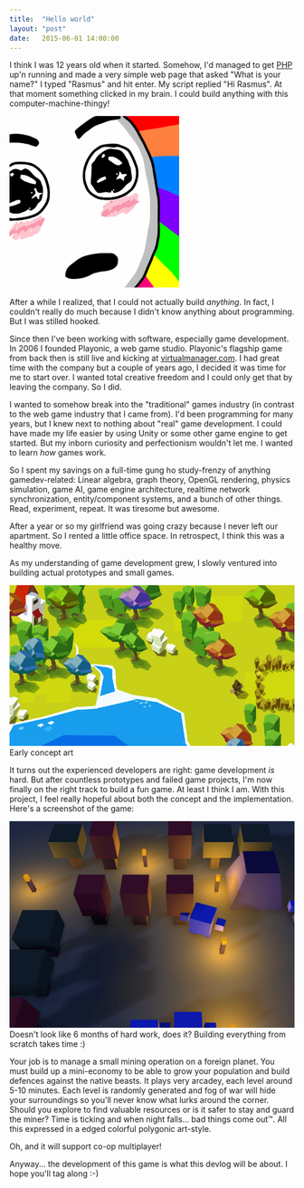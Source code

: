 ```yaml
---
title:  "Hello world"
layout: "post"
date:   2015-06-01 14:00:00
---
```

I think I was 12 years old when it started. Somehow, I'd managed to get <a href="http://php.net">PHP</a> up'n running and made a very simple web page that asked "What is your name?" I typed "Rasmus" and hit enter. My script replied "Hi Rasmus". At that moment something clicked in my brain. I could build anything with this computer-machine-thingy!

<img src="/assets/images/rainbow.jpg" style="width: 300px">

After a while I realized, that I could not actually build *anything*. In fact, I couldn't really do much because I didn't know anything about programming. But I was stilled hooked.

Since then I've been working with software, especially game development. In 2006 I founded Playonic, a web game studio. Playonic's flagship game from back then is still live and kicking at [virtualmanager.com](http://www.virtualmanager.com/). I had great time with the company but a couple of years ago, I decided it was time for me to start over. I wanted total creative freedom and I could only get that by leaving the company. So I did.

I wanted to somehow break into the "traditional" games industry (in contrast to the web game industry that I came from). I'd been programming for many years, but I knew next to nothing about "real" game development. I could have made my life easier by using Unity or some other game engine to get started. But my inborn curiosity and perfectionism wouldn't let me. I wanted to learn *how* games work.

So I spent my savings on a full-time gung ho study-frenzy of anything gamedev-related: Linear algebra, graph theory, OpenGL rendering, physics simulation, game AI, game engine architecture, realtime network synchronization, entity/component systems, and a bunch of other things. Read, experiment, repeat. It was tiresome but awesome.

After a year or so my girlfriend was going crazy because I never left our apartment. So I rented a little office space. In retrospect, I think this was a healthy move.

As my understanding of game development grew, I slowly ventured into building actual prototypes and small games.

<p class="photo">
  <img src="/assets/images/early-dino-hatch-concept-art.jpg"><br>
  Early concept art
</p>

It turns out the experienced developers are right: game development *is* hard. But after countless prototypes and failed game projects, I'm now finally on the right track to build a fun game. At least I think I am. With this project, I feel really hopeful about both the concept and the implementation. Here's a screenshot of the game:

<p class="photo">
  <a href="https://www.youtube.com/watch?v=nEnwg0i7V7Y"><img src="/assets/images/flowstone-ss.jpg"></a>
  <br>
  Doesn't look like 6 months of hard work, does it? Building everything from scratch takes time :)
</p>

Your job is to manage a small mining operation on a foreign planet. You must build up a mini-economy to be able to grow your population and build defences against the native beasts. It plays very arcadey, each level around 5-10 minutes. Each level is randomly generated and fog of war will hide your surroundings so you'll never know what lurks around the corner. Should you explore to find valuable resources or is it safer to stay and guard the miner? Time is ticking and when night falls... bad things come out™. All this expressed in a edged colorful polygonic art-style.

Oh, and it will support co-op multiplayer!

Anyway... the development of this game is what this devlog will be about. I hope you'll tag along :-)
